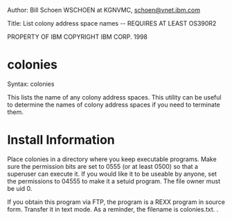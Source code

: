 Author: Bill Schoen  WSCHOEN at KGNVMC, schoen@vnet.ibm.com

Title: List colony address space names -- REQUIRES AT LEAST OS390R2

PROPERTY OF IBM
COPYRIGHT IBM CORP. 1998

colonies
========

  Syntax:  colonies

  This lists the name of any colony address spaces.
  This utility can be useful to determine the names of colony
  address spaces if you need to terminate them.


  Install Information
  ===================

  Place colonies in a directory where you keep executable programs.
  Make sure the permission bits are set to 0555 (or at least 0500)
  so that a superuser can execute it.  If you would like it to be
  useable by anyone, set the permissions to 04555 to make it a
  setuid program.  The file owner must be uid 0.

  If you obtain this program via FTP, the program is a REXX program
  in source form.  Transfer it in text mode.  As a reminder, the
  filename is colonies.txt.
.
